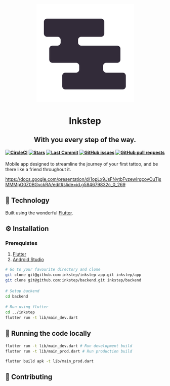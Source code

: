 <div align="center">

  ![Inkstep Icon](assets/icon/inkstep.png)

</div>

<h1 align="center">
  <strong>Inkstep</strong>
</h1>

<h2 align="center">
  With you every step of the way.
</h2>

<h4 align="center">

[![CircleCI](https://circleci.com/gh/inkstep/inkstep-app.svg?style=svg)](https://circleci.com/gh/inkstep/inkstep-app)
[![Stars](https://img.shields.io/github/stars/inkstep/inkstep-app.svg?style=plasticr)](https://github.com/inkstep/inkstep-app/stargazers)
[![Last Commit](https://img.shields.io/github/last-commit/inkstep/inkstep-app.svg?style=plasticr)](https://github.com/inkstep/inkstep-app/commits/master)
[![GitHub issues](https://img.shields.io/github/issues-raw/inkstep/inkstep-app?style=flat)](https://github.com/inkstep/inkstep-app/issues)
[![GitHub pull requests](https://img.shields.io/github/issues-pr/inkstep/inkstep-app)](https://github.com/inkstep/inkstep-app/pulls)

</h4>


Mobile app designed to streamline the journey of your first tattoo, and be there like a friend throughout it.


https://docs.google.com/presentation/d/1opLx9JsFNvtbFvzewIrgcovOuTjsMMMpG0Z0BGvckRA/edit#slide=id.g584679832c_0_269


## :wrench: Technology

Built using the wonderful [Flutter](https://flutter.dev/).

## :gear: Installation

### Prerequistes
1. [Flutter](https://flutter.dev/docs/get-started/install/)
2. [Android Studio](https://developer.android.com/studio/)

```sh
# Go to your favourite directory and clone
git clone git@github.com:inkstep/inkstep-app.git inkstep/app
git clone git@github.com:inkstep/backend.git inkstep/backend

# Setup backend
cd backend

# Run using flutter
cd ../inkstep
flutter run -t lib/main_dev.dart
```

## :rocket: Running the code locally
```sh
flutter run -t lib/main_dev.dart # Run development build
flutter run -t lib/main_prod.dart # Run production build
```

```sh
flutter build apk -t lib/main_prod.dart
```


## :wave: Contributing
